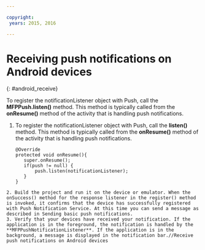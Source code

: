 ```yaml
---

copyright:
 years: 2015, 2016

---
```


# Receiving push notifications on Android devices
{: #android_receive}

To register the notificationListener object with Push, call the **MFPPush.listen()** method. This method is typically called from the **onResume()** method of the activity that is handling push notifications.

1. To register the notificationListener object with Push, call the **listen()** method. This method is typically called from the **onResume()** method of the activity that is handling push notifications.
	
	```
	@Override
	protected void onResume(){
	   super.onResume();
	   if(push != null) {
	       push.listen(notificationListener);
	   }
	}
```
2. Build the project and run it on the device or emulator. When the onSuccess() method for the response listener in the register() method is invoked, it confirms that the device has successfully registered with Push Notification Service. At this time you can send a message as described in Sending basic push notifications.
3. Verify that your devices have received your notification. If the application is in the foreground, the notification is handled by the **MFPPushNotificationListener**. If the application is in the background, a message is displayed in the notification bar.//Receive push notifications on Android devices

